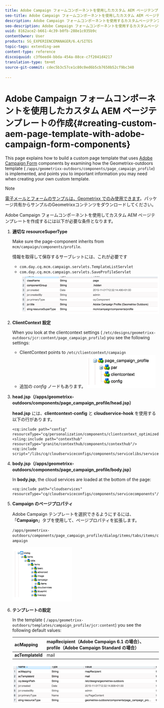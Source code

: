 ```yaml
---
title: Adobe Campaign フォームコンポーネントを使用したカスタム AEM ページテンプレートの作成
seo-title: Adobe Campaign フォームコンポーネントを使用したカスタム AEM ページテンプレートの作成
description: Adobe Campaign フォームコンポーネントを使用するカスタムページテンプレートを作成します
seo-description: Adobe Campaign フォームコンポーネントを使用するカスタムページテンプレートを作成します
uuid: 8162ace2-b661-4c39-b0fb-288e1c035b9c
contentOwner: User
products: SG_EXPERIENCEMANAGER/6.4/SITES
topic-tags: extending-aem
content-type: reference
discoiquuid: c3f6eed4-bbda-454a-88ce-c7f2041d4217
translation-type: tm+mt
source-git-commit: cdec5b3c57ce1c80c0ed6b5cb7650b52cf9bc340

---
```



# Adobe Campaign フォームコンポーネントを使用したカスタム AEM ページテンプレートの作成{#creating-custom-aem-page-template-with-adobe-campaign-form-components}

This page explains how to build a custom page template that uses [Adobe Campaign Form](/help/sites-authoring/adobe-campaign-components.md) components by examining how the Geometrixx-outdoors template ( `/apps/geometrixx-outdoors/components/page_campaign_profile`) is implemented, and points you to important information you may need when creating your own custom template.

>[!NOTE]
>
>[電子メールとフォームのサンプルは、Geometrixx でのみ使用できます](/help/sites-developing/we-retail.md)。パッケージ共有からサンプルのGeometrixxコンテンツをダウンロードしてください。

Adobe Campaign フォームコンポーネントを使用してカスタム AEM ページテンプレートを作成するには以下が必要な条件となります。

1. **適切な resourceSuperType**

   Make sure the page-component inherits from `mcm/campaign/components/profile`.

   情報を取得して保存するサーブレットには、これが必要です

   * `com.day.cq.mcm.campaign.servlets.TemplateListServlet`
   * `com.day.cq.mcm.campaign.servlets.SaveProfileServlet`
   ![chlimage_1-201](assets/chlimage_1-201.png)

1. **ClientContext 設定**

   When you look at the clientcontext settings ( `/etc/designs/geometrixx-outdoors/jcr:content/page_campaign_profile`) you see the following settings:

   * ClientContext points to `/etc/clientcontext/campaign`
   * 追加の *config* ノードもあります。
   ![chlimage_1-202](assets/chlimage_1-202.png)

1. **head.jsp（/apps/geometrixx-outdoors/components/page_campaign_profile/head.jsp）**

   **head.jsp** には、**clientcontext-config** と **cloudservice-hook** を使用する以下の行があります。

   ```
   <cq:include path="config" resourceType="cq/personalization/components/clientcontext_optimized/config"/>
   <sling:include path="contexthub" resourceType="granite/contexthub/components/contexthub"/>
   <cq:include script="/libs/cq/cloudserviceconfigs/components/servicelibs/servicelibs.jsp"/>
   ```

1. **body.jsp（/apps/geometrixx-outdoors/components/page_campaign_profile/body.jsp）**

   In **body.jsp**, the cloud services are loaded at the bottom of the page:

   ```
   <cq:include path="cloudservices" resourceType="cq/cloudserviceconfigs/components/servicecomponents"/>
   ```

1. **Campaign のページプロパティ**

   Adobe Campaign テンプレートを選択できるようにするには、「**Campaign**」タブを使用して、ページプロパティを拡張します。

   `/apps/geometrixx-outdoors/components/page_campaign_profile/dialog/items/tabs/items/campaign`

   ![chlimage_1-203](assets/chlimage_1-203.png)

1. **テンプレートの設定**

   In the template ( `/apps/geometrixx-outdoors/templates/campaign_profile/jcr:content`) you see the following default values:

   | **acMapping** | mapRecipient（Adobe Campaign 6.1 の場合）、profile（Adobe Campaign Standard の場合） |
   |---|---|
   | **acTemplateId** | mail |

   ![chlimage_1-204](assets/chlimage_1-204.png)

